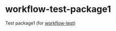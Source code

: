 # workflow-test-package1
Test package1 (for [workflow-test](https://github.com/foundy/workflow-test))